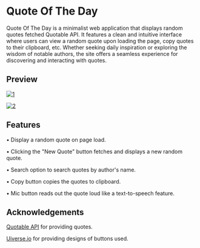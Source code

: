 # Quote Of The Day

Quote Of The Day is a minimalist web application that displays random quotes fetched Quotable API. It features a clean and intuitive interface where users can view a random quote upon loading the page, copy quotes to their clipboard, etc. Whether seeking daily inspiration or exploring the wisdom of notable authors, the site offers a seamless experience for discovering and interacting with quotes.

## Preview

[![1](https://github.com/atharvthakle/Quote-Of-The-Day/assets/136578804/c9a268fe-7d61-4185-aae7-762f04e6f9f7)](https://quoteoftheday-by-at.netlify.app/)

[![2](https://github.com/atharvthakle/Quote-Of-The-Day/assets/136578804/57141f69-77ea-4211-ac78-a973fabd5eda)](https://quoteoftheday-by-at.netlify.app/)

## Features

• Display a random quote on page load.

• Clicking the "New Quote" button fetches and displays a new random quote.

• Search option to search quotes by author's name.

• Copy button copies the quotes to clipboard.

• Mic button reads out the quote loud like a text-to-speech feature.

## Acknowledgements

[Quotable API](api.quotable.io) for providing quotes.

[Uiverse.io](uiverse.io) for providing designs of buttons used.
